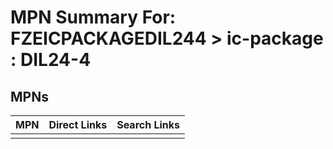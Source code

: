 



# MPN Summary For: FZEICPACKAGEDIL244 > ic-package : DIL24-4

## MPNs
  

|MPN|Direct Links|Search Links|
| :--- | :--- | :--- |
||||
